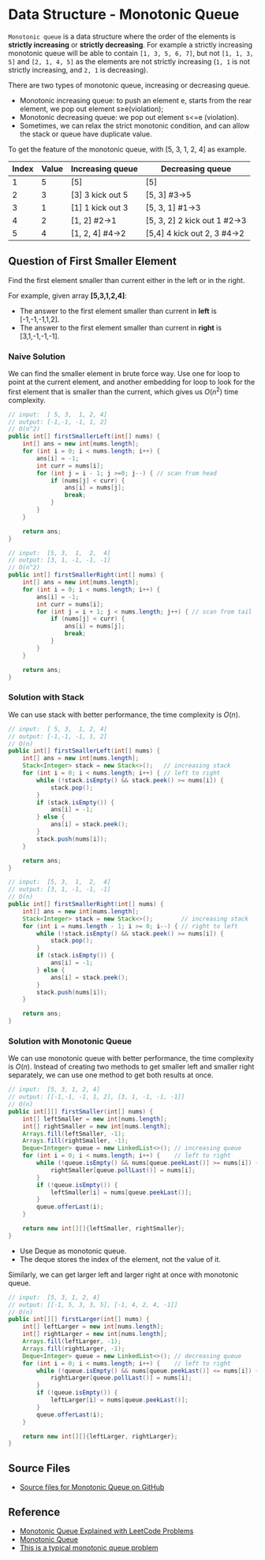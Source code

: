 # Data Structure - Monotonic Queue

`Monotonic queue` is a data structure where the order of the elements is **strictly increasing** or **strictly decreasing**. For example a strictly increasing monotonic queue will be able to contain `[1, 3, 5, 6, 7]`, but not `[1, 1, 3, 5]` and `[2, 1, 4, 5]` as the elements are not strictly increasing (`1, 1` is not strictly increasing, and `2, 1` is decreasing).

There are two types of monotonic queue, increasing or decreasing queue.

* Monotonic increasing queue: to push an element e, starts from the rear element, we pop out element s≥e(violation);
* Monotonic decreasing queue: we pop out element s<=e (violation).
* Sometimes, we can relax the strict monotonic condition, and can allow the stack or queue have duplicate value.

To get the feature of the monotonic queue, with [5, 3, 1, 2, 4] as example.

 Index | Value | Increasing queue  | Decreasing queue
-------|-------|-------------------|--------------------
 1     | 5     | [5]               | [5]
 2     | 3     | [3] 3 kick out 5  | [5, 3] #3->5
 3     | 1     | [1] 1 kick out 3  | [5, 3, 1] #1->3
 4     | 2     | [1, 2] #2->1      | [5, 3, 2] 2 kick out 1 #2->3
 5     | 4     | [1, 2, 4] #4->2   | [5,4] 4 kick out 2, 3 #4->2

## Question of First Smaller Element

Find the first element smaller than current either in the left or in the right.

For example, given array **[5,3,1,2,4]**:

* The answer to the first element smaller than current in **left** is [-1,-1,-1,1,2].
* The answer to the first element smaller than current in **right** is [3,1,-1,-1,-1].

### Naive Solution

We can find the smaller element in brute force way. Use one for loop to point at the current element, and another embedding for loop to look for the first element that is smaller than the current, which gives us $O(n^2)$ time complexity.

```java
// input:  [ 5, 3,  1, 2, 4]
// output: [-1,-1, -1, 1, 2]
// O(n^2)
public int[] firstSmallerLeft(int[] nums) {
    int[] ans = new int[nums.length];
    for (int i = 0; i < nums.length; i++) {
        ans[i] = -1;
        int curr = nums[i];
        for (int j = i - 1; j >=0; j--) { // scan from head
            if (nums[j] < curr) {
                ans[i] = nums[j];
                break;
            }
        }
    }

    return ans;
}

// input:  [5, 3,  1,  2,  4]
// output: [3, 1, -1, -1, -1]
// O(n^2)
public int[] firstSmallerRight(int[] nums) {
    int[] ans = new int[nums.length];
    for (int i = 0; i < nums.length; i++) {
        ans[i] = -1;
        int curr = nums[i];
        for (int j = i + 1; j < nums.length; j++) { // scan from tail
            if (nums[j] < curr) {
                ans[i] = nums[j];
                break;
            }
        }
    }

    return ans;
}
```

### Solution with Stack

We can use stack with better performance, the time complexity is $O(n)$.

```java
// input:  [ 5, 3,  1, 2, 4]
// output: [-1,-1, -1, 1, 2]
// O(n)
public int[] firstSmallerLeft(int[] nums) {
    int[] ans = new int[nums.length];
    Stack<Integer> stack = new Stack<>();   // increasing stack
    for (int i = 0; i < nums.length; i++) { // left to right
        while (!stack.isEmpty() && stack.peek() >= nums[i]) {
            stack.pop();
        }
        if (stack.isEmpty()) {
            ans[i] = -1;
        } else {
            ans[i] = stack.peek();
        }
        stack.push(nums[i]);
    }

    return ans;
}

// input:  [5, 3,  1,  2,  4]
// output: [3, 1, -1, -1, -1]
// O(n)
public int[] firstSmallerRight(int[] nums) {
    int[] ans = new int[nums.length];
    Stack<Integer> stack = new Stack<>();        // increasing stack
    for (int i = nums.length - 1; i >= 0; i--) { // right to left
        while (!stack.isEmpty() && stack.peek() >= nums[i]) {
            stack.pop();
        }
        if (stack.isEmpty()) {
            ans[i] = -1;
        } else {
            ans[i] = stack.peek();
        }
        stack.push(nums[i]);
    }

    return ans;
}
```

### Solution with Monotonic Queue

We can use monotonic queue with better performance, the time complexity is $O(n)$. Instead of creating two methods to get smaller left and smaller right separately, we can use one method to get both results at once.

```java
// input:  [5, 3, 1, 2, 4]
// output: [[-1,-1, -1, 1, 2], [3, 1, -1, -1, -1]]
// O(n)
public int[][] firstSmaller(int[] nums) {
    int[] leftSmaller = new int[nums.length];
    int[] rightSmaller = new int[nums.length];
    Arrays.fill(leftSmaller, -1);
    Arrays.fill(rightSmaller, -1);
    Deque<Integer> queue = new LinkedList<>(); // increasing queue
    for (int i = 0; i < nums.length; i++) {    // left to right
        while (!queue.isEmpty() && nums[queue.peekLast()] >= nums[i]) {
            rightSmaller[queue.pollLast()] = nums[i];
        }
        if (!queue.isEmpty()) {
            leftSmaller[i] = nums[queue.peekLast()];
        }
        queue.offerLast(i);
    }

    return new int[][]{leftSmaller, rightSmaller};
}
```

* Use Deque as monotonic queue.
* The deque stores the index of the element, not the value of it.

Similarly, we can get larger left and larger right at once with monotonic queue.

```java
// input:  [5, 3, 1, 2, 4]
// output: [[-1, 5, 3, 3, 5], [-1, 4, 2, 4, -1]]
// O(n)
public int[][] firstLarger(int[] nums) {
    int[] leftLarger = new int[nums.length];
    int[] rightLarger = new int[nums.length];
    Arrays.fill(leftLarger, -1);
    Arrays.fill(rightLarger, -1);
    Deque<Integer> queue = new LinkedList<>(); // decreasing queue
    for (int i = 0; i < nums.length; i++) {    // left to right
        while (!queue.isEmpty() && nums[queue.peekLast()] <= nums[i]) {
            rightLarger[queue.pollLast()] = nums[i];
        }
        if (!queue.isEmpty()) {
            leftLarger[i] = nums[queue.peekLast()];
        }
        queue.offerLast(i);
    }

    return new int[][]{leftLarger, rightLarger};
}
```

## Source Files

* [Source files for Monotonic Queue on GitHub](https://github.com/jojozhuang/dsa-java/tree/master/ds-monotonic-queue)

## Reference

* [Monotonic Queue Explained with LeetCode Problems](https://medium.com/algorithms-and-leetcode/monotonic-queue-explained-with-leetcode-problems-7db7c530c1d6)
* [Monotonic Queue](https://anthony-huang.github.io/competitiveprogramming/2016/06/06/monotonic-queue.html)
* [This is a typical monotonic queue problem](https://leetcode.com/problems/sliding-window-maximum/discuss/65885/this-is-a-typical-monotonic-queue-problem)
